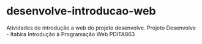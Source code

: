 # desenvolve-introducao-web
Atividades de introdução a web do projeto desenvolve.
Projeto Desenvolve - Itabira
Introdução à Programação Web
PDITA863
